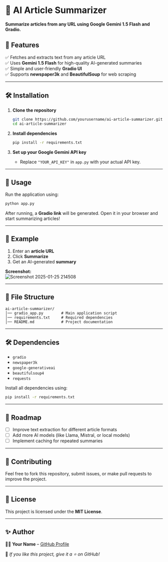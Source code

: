 # 📰 AI Article Summarizer  

**Summarize articles from any URL using Google Gemini 1.5 Flash and Gradio.**  

## 🚀 Features  
✅ Fetches and extracts text from any article URL  
✅ Uses **Gemini 1.5 Flash** for high-quality AI-generated summaries  
✅ Simple and user-friendly **Gradio UI**  
✅ Supports **newspaper3k** and **BeautifulSoup** for web scraping  

---

## 🛠️ Installation  

1. **Clone the repository**  
   ```bash
   git clone https://github.com/yourusername/ai-article-summarizer.git
   cd ai-article-summarizer
   ```

2. **Install dependencies**  
   ```bash
   pip install -r requirements.txt
   ```

3. **Set up your Google Gemini API key**  
   - Replace `"YOUR_API_KEY"` in `app.py` with your actual API key.

---

## 🎯 Usage  

Run the application using:  
```bash
python app.py
```

After running, a **Gradio link** will be generated. Open it in your browser and start summarizing articles!  

---

## 📝 Example  

1. Enter an **article URL**  
2. Click **Summarize**  
3. Get an AI-generated **summary**  

**Screenshot:**  
 ![Screenshot 2025-01-25 214508](https://github.com/user-attachments/assets/dd4764f9-db0a-47da-9162-85ecc4dfc97c)

---

## 📂 File Structure  
```
ai-article-summarizer/
│── gradio_app.py        # Main application script
│── requirements.txt     # Required dependencies
│── README.md            # Project documentation
```

---

## 🛠 Dependencies  
- `gradio`
- `newspaper3k`
- `google-generativeai`
- `beautifulsoup4`
- `requests`

Install all dependencies using:  
```bash
pip install -r requirements.txt
```

---

## 📌 Roadmap

- [ ] Improve text extraction for different article formats  
- [ ] Add more AI models (like Llama, Mistral, or local models)  
- [ ] Implement caching for repeated summaries  

---

## 🤝 Contributing  
Feel free to fork this repository, submit issues, or make pull requests to improve the project.  

---

## 📜 License  
This project is licensed under the **MIT License**.  

---

## ✨ Author  
👨‍💻 **Your Name** – [GitHub Profile](https://github.com/yourusername)  

🚀 *If you like this project, give it a ⭐ on GitHub!*  

